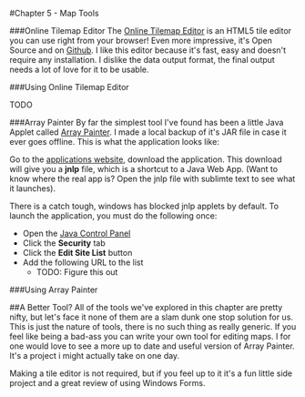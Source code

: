 #Chapter 5 - Map Tools

###Online Tilemap Editor
The [Online Tilemap Editor](http://apps.elias.media/Online-Tile-Map-Editor/) is an HTML5 tile editor you can use right from your browser! Even more impressive, it's Open Source and on [Github](https://github.com/elias-schuett/Online-Tile-Map-Editor). I like this editor because it's fast, easy and doesn't require any installation. I dislike the data output format, the final output needs a lot of love for it to be usable.

###Using Online Tilemap Editor

TODO

###Array Painter
By far the simplest tool I've found has been a little Java Applet called [Array Painter](http://www.arraypainter.com/). I made a local backup of it's JAR file in case it ever goes offline. This is what the application looks like:



Go to the [applications website](http://www.arraypainter.com/), download the application. This download will give you a **jnlp** file, which is a shortcut to a Java Web App. (Want to know where the real app is? Open the jnlp file with sublimte text to see what it launches). 

There is a catch tough, windows has blocked jnlp applets by default. To launch the application, you must do the following once:

* Open the [Java Control Panel](https://www.java.com/en/download/help/win_controlpanel.xml)
* Click the **Security** tab
* Click the **Edit Site List** button
* Add the following URL to the list
  * TODO: Figure this out

###Using Array Painter

##A Better Tool?
All of the tools we've explored in this chapter are pretty nifty, but let's face it none of them are a slam dunk one stop solution for us. This is just the nature of tools, there is no such thing as really generic. If you feel like being a bad-ass you can write your own tool for editing maps. I for one would love to see a more up to date and useful version of Array Painter. It's a project i might actually take on one day.

Making a tile editor is not required, but if you feel up to it it's a fun little side project and a great review of using Windows Forms. 